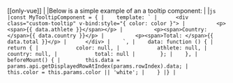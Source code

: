 [[only-vue]]
|
|Below is a simple example of an a tooltip component:
|
|```js
|const MyTooltipComponent = {
|    template: `
|      <div class="custom-tooltip" v-bind:style="{ color: color }">
|          <p><span>{{ data.athlete }}</span></p>
|          <p><span>Country: </span>{{ data.country }}</p>
|          <p><span>Total: </span>{{ data.total }}</p>
|      </div>
|    `,
|    data: function () {
|        return {
|            color: null,
|            athlete: null,
|            country: null,
|            total: null
|        };
|    },
|    beforeMount() {
|        this.data = params.api.getDisplayedRowAtIndex(params.rowIndex).data;
|        this.color = this.params.color || 'white';
|    }
|}
|```
 
